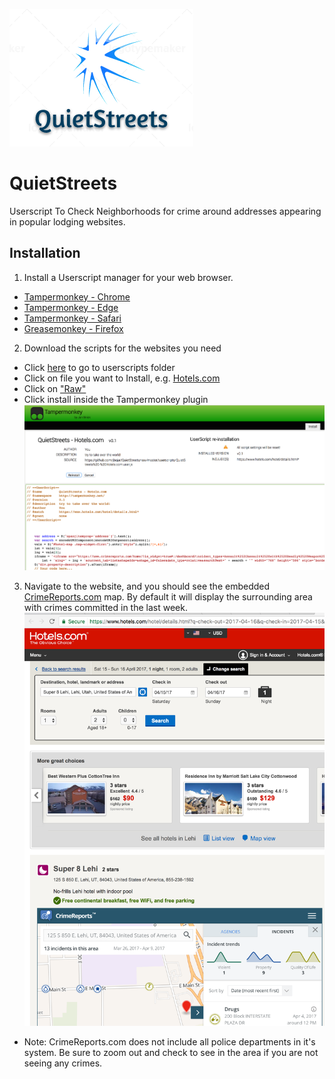 ![logo](QuietStreets.png)
# QuietStreets
Userscript To Check Neighborhoods for crime around addresses appearing in popular lodging websites.

## Installation

1. Install a Userscript manager for your web browser.
  * [Tampermonkey - Chrome](https://chrome.google.com/webstore/detail/tampermonkey/dhdgffkkebhmkfjojejmpbldmpobfkfo?hl=en)
  * [Tampermonkey - Edge](https://tampermonkey.net/?browser=edge)
  * [Tampermonkey - Safari](https://tampermonkey.net/?ext=dhdg&browser=safari)
  * [Greasemonkey - Firefox](https://addons.mozilla.org/en-US/firefox/addon/greasemonkey/)
2. Download the scripts for the websites you need
  * Click [here](https://github.com/jbejar/QuietStreets/tree/master/userscripts) to go to userscripts folder
  * Click on file you want to Install, e.g. [Hotels.com](https://github.com/jbejar/QuietStreets/blob/master/userscripts/QuietStreets%20-%20Hotels.com.user.js)
  * Click on ["Raw"](https://github.com/jbejar/QuietStreets/raw/master/userscripts/QuietStreets%20-%20Hotels.com.user.js)
  * Click install inside the Tampermonkey plugin ![screenshot](install.png)
3. Navigate to the website, and you should see the embedded [CrimeReports.com](http://www.crimereports.com) map. By default it will display the surrounding area with crimes committed in the last week.
  ![screenshot](hotels.png)
  * Note: CrimeReports.com does not include all police departments in it's system. Be sure to zoom out and check to see in the area if you are not seeing any crimes.
